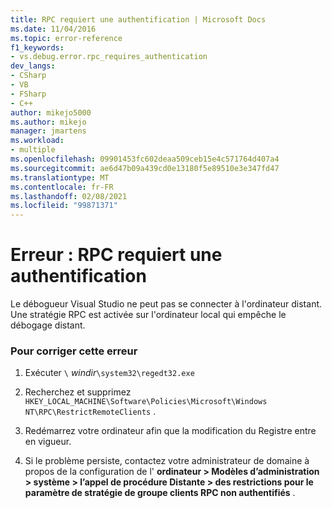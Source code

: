 ```yaml
---
title: RPC requiert une authentification | Microsoft Docs
ms.date: 11/04/2016
ms.topic: error-reference
f1_keywords:
- vs.debug.error.rpc_requires_authentication
dev_langs:
- CSharp
- VB
- FSharp
- C++
author: mikejo5000
ms.author: mikejo
manager: jmartens
ms.workload:
- multiple
ms.openlocfilehash: 09901453fc602deaa509ceb15e4c571764d407a4
ms.sourcegitcommit: ae6d47b09a439cd0e13180f5e89510e3e347fd47
ms.translationtype: MT
ms.contentlocale: fr-FR
ms.lasthandoff: 02/08/2021
ms.locfileid: "99871371"
---
```

# <a name="error-rpc-requires-authentication"></a>Erreur : RPC requiert une authentification
Le débogueur Visual Studio ne peut pas se connecter à l'ordinateur distant. Une stratégie RPC est activée sur l'ordinateur local qui empêche le débogage distant.

### <a name="to-correct-this-error"></a>Pour corriger cette erreur

1. Exécuter `\` *windir*`\system32\regedt32.exe`

2. Recherchez et supprimez `HKEY_LOCAL_MACHINE\Software\Policies\Microsoft\Windows NT\RPC\RestrictRemoteClients` .

3. Redémarrez votre ordinateur afin que la modification du Registre entre en vigueur.

4. Si le problème persiste, contactez votre administrateur de domaine à propos de la configuration de l' **ordinateur > Modèles d’administration > système > l’appel de procédure Distante > des restrictions pour le paramètre de stratégie de groupe clients RPC non authentifiés** .